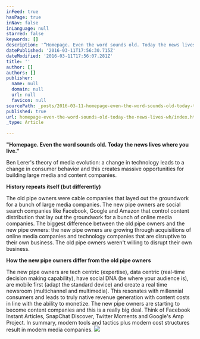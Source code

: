 ```yaml
---
inFeed: true
hasPage: true
inNav: false
inLanguage: null
starred: false
keywords: []
description: '“Homepage. Even the word sounds old. Today the news lives where you live."'
datePublished: '2016-03-11T17:56:30.715Z'
dateModified: '2016-03-11T17:56:07.281Z'
title: ''
author: []
authors: []
publisher:
  name: null
  domain: null
  url: null
  favicon: null
sourcePath: _posts/2016-03-11-homepage-even-the-word-sounds-old-today-the-news-lives-wh.md
published: true
url: homepage-even-the-word-sounds-old-today-the-news-lives-wh/index.html
_type: Article

---
```

**"Homepage. Even the word sounds old. Today the news lives where you live."**

Ben Lerer's theory of media evolution: a change in technology leads to a change in consumer behavior and this creates massive opportunities for building large media and content companies. 

**History repeats itself (but differently)**

The old pipe owners were cable companies that layed out the groundwork for a bunch of large media companies. The new pipe owners are social search companies like Facebook, Google and Amazon that control content distribution that lay out the groundwork for a bunch of online media companies. The biggest difference between the old pipe owners and the new pipe owners: the new pipe owners are growing through acquisitions of online media companies and technology companies that are disruptive to their own business. The old pipe owners weren't willing to disrupt their own business.

**How the new pipe owners differ from the old pipe owners**

The new pipe owners are tech centric (expertise), data centric (real-time decision making capability), have social DNA (be where your audience is), are mobile first (adapt the standard device) and create a real time newsroom (multichannel and multimedia). This resonates with millennial consumers and leads to truly native revenue generation with content costs in line with the ability to monetize. The new pipe owners are starting to become content companies and this is a really big deal. Think of Facebook Instant Articles, SnapChat Discover, Twitter Moments and Google's Amp Project. In summary, modern tools and tactics plus modern cost structures result in modern media companies.  ![](https://the-grid-user-content.s3-us-west-2.amazonaws.com/340dc98f-ad8e-4562-b21f-7951b02d0247.jpg)